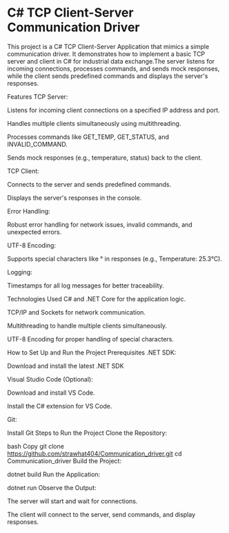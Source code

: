 # C# TCP Client-Server Communication Driver
This project is a C# TCP Client-Server Application that mimics a simple communication driver. It demonstrates how to implement a basic TCP server and client in C# for industrial data exchange.The server listens for incoming connections, processes commands, and sends mock responses, while the client sends predefined commands and displays the server's responses.

Features
TCP Server:

Listens for incoming client connections on a specified IP address and port.

Handles multiple clients simultaneously using multithreading.

Processes commands like GET_TEMP, GET_STATUS, and INVALID_COMMAND.

Sends mock responses (e.g., temperature, status) back to the client.

TCP Client:

Connects to the server and sends predefined commands.

Displays the server's responses in the console.

Error Handling:

Robust error handling for network issues, invalid commands, and unexpected errors.

UTF-8 Encoding:

Supports special characters like ° in responses (e.g., Temperature: 25.3°C).

Logging:

Timestamps for all log messages for better traceability.

Technologies Used
C# and .NET Core for the application logic.

TCP/IP and Sockets for network communication.

Multithreading to handle multiple clients simultaneously.

UTF-8 Encoding for proper handling of special characters.

How to Set Up and Run the Project
Prerequisites
.NET SDK:

Download and install the latest .NET SDK 

Visual Studio Code (Optional):

Download and install VS Code.

Install the C# extension for VS Code.

Git:

Install Git
Steps to Run the Project
Clone the Repository:

bash
Copy
git clone https://github.com/strawhat404/Communication_driver.git
cd Communication_driver
Build the Project:

dotnet build
Run the Application:

dotnet run
Observe the Output:

The server will start and wait for connections.

The client will connect to the server, send commands, and display responses.

